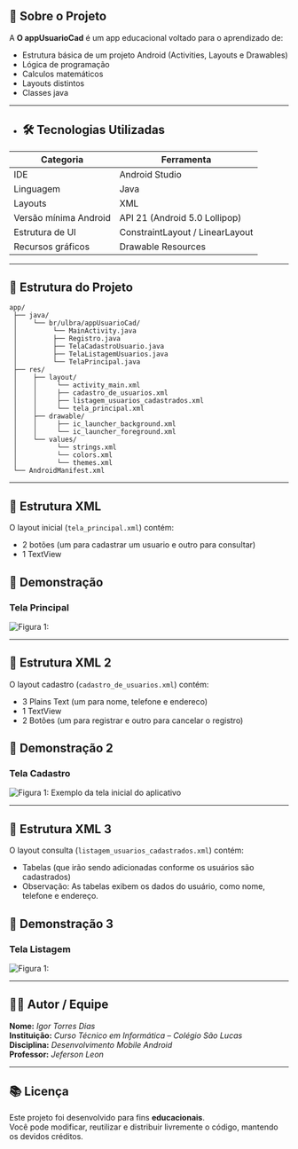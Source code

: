 ## 🧠 Sobre o Projeto

A **O appUsuarioCad** é um app educacional voltado para o aprendizado de:

- Estrutura básica de um projeto Android (Activities, Layouts e Drawables)
- Lógica de programação
- Calculos matemáticos
- Layouts distintos
- Classes java

---

- ## 🛠️ Tecnologias Utilizadas


| Categoria | Ferramenta |
|------------|-------------|
| IDE | Android Studio |
| Linguagem | Java |
| Layouts | XML |
| Versão mínima Android | API 21 (Android 5.0 Lollipop) |
| Estrutura de UI | ConstraintLayout / LinearLayout |
| Recursos gráficos | Drawable Resources |

---

## 📱 Estrutura do Projeto

```
app/
 ├── java/
 │    └── br/ulbra/appUsuarioCad/
 │         └── MainActivity.java
 │         ├── Registro.java
 │         ├── TelaCadastroUsuario.java
 │         ├── TelaListagemUsuarios.java
 │         └── TelaPrincipal.java
 ├── res/
 │    ├── layout/
 │    │     └── activity_main.xml
 │    │     ├── cadastro_de_usuarios.xml
 │    │     ├── listagem_usuarios_cadastrados.xml
 │    │     └── tela_principal.xml
 │    ├── drawable/
 │    │     ├── ic_launcher_background.xml
 │    │     └── ic_launcher_foreground.xml
 │    └── values/
 │          └── strings.xml
 │          └── colors.xml
 │          └── themes.xml
 └── AndroidManifest.xml
```

---

## 🧰 Estrutura XML

O layout inicial (`tela_principal.xml`) contém:
- 2 botões (um para cadastrar um usuario e outro para consultar)
- 1 TextView

## 📸 Demonstração

### Tela Principal

![Figura 1:](/img/img.png)

---

## 🧰 Estrutura XML 2

O layout cadastro (`cadastro_de_usuarios.xml`) contém:
- 3 Plains Text (um para nome, telefone e endereco)
- 1 TextView
- 2 Botões (um para registrar e outro para cancelar o registro)

## 📸 Demonstração 2

### Tela Cadastro

![Figura 1: Exemplo da tela inicial do aplicativo](/img/img2.png)

---

## 🧰 Estrutura XML 3

O layout consulta (`listagem_usuarios_cadastrados.xml`) contém:
- Tabelas (que irão sendo adicionadas conforme os usuários são cadastrados)
- Observação: As tabelas exibem os dados do usuário, como nome, telefone e endereço.

## 📸 Demonstração 3

### Tela Listagem 

![Figura 1:](/img/img3.png)

---

## 👩‍💻 Autor / Equipe

**Nome:** *Igor Torres Dias*  
**Instituição:** *Curso Técnico em Informática – Colégio São Lucas*  
**Disciplina:** *Desenvolvimento Mobile Android*  
**Professor:** *Jeferson Leon*  

---

## 📚 Licença

Este projeto foi desenvolvido para fins **educacionais**.  
Você pode modificar, reutilizar e distribuir livremente o código, mantendo os devidos créditos.
